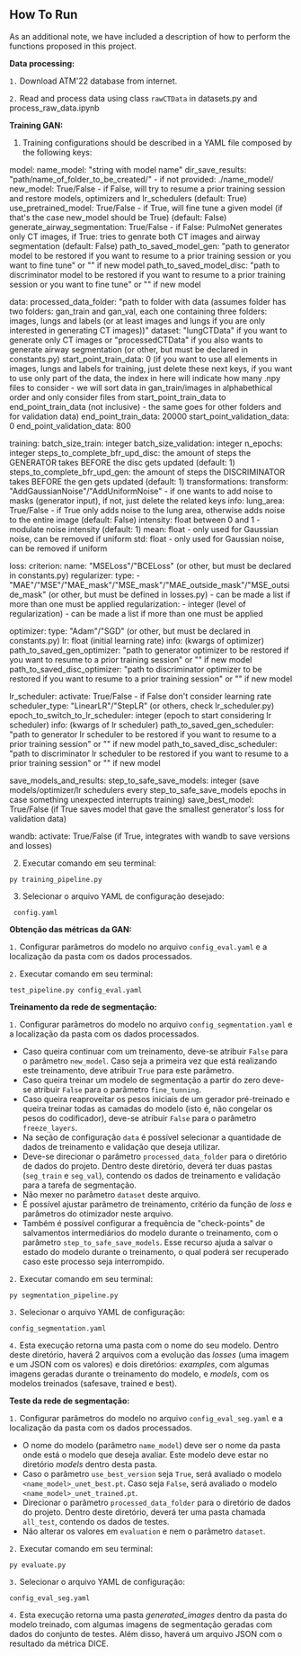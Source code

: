 ## How To Run

As an additional note, we have included a description of how to perform the functions proposed in this project.

**Data processing:**

`1.` Download ATM'22 database from internet.

`2.` Read and process data using class `rawCTData` in datasets.py and process_raw_data.ipynb


**Training GAN:**

1. Training configurations should be described in a YAML file composed by the following keys:

model:
  name_model: "string with model name"
  dir_save_results: "path/name_of_folder_to_be_created/" - if not provided: ./name_model/
  new_model: True/False - if False, will try to resume a prior training session and restore models,  optimizers and lr_schedulers (default: True)
  use_pretrained_model: True/False - if True, will fine tune a given model (if that's the case new_model should be True) (default: False)
  generate_airway_segmentation: True/False - if False: PulmoNet generates only CT images, if True: tries to genrate both CT images and airway segmentation (default: False)
  path_to_saved_model_gen: "path to generator model to be restored if you want to resume to a prior training session or you want to fine tune" or "" if new model
  path_to_saved_model_disc: "path to discriminator model to be restored if you want to resume to a prior training session or you want to fine tune" or "" if new model

data:
  processed_data_folder: "path to folder with data (assumes folder has two folders: gan_train and gan_val, each one containing three folders: images, lungs and labels (or at least images and lungs if you are only interested in generating CT images))"
  dataset: "lungCTData" if you want to generate only CT images or "processedCTData" if you also wants to generate airway segmentation (or other, but must be  declared in constants.py)
  start_point_train_data: 0 (if you want to use all elements in images, lungs and labels for training, just delete these next keys, if you want to use only part of the data, the index in here will indicate how many .npy files to consider - we will sort data in gan_train/images in alphabethical order and only consider files from start_point_train_data to end_point_train_data (not inclusive) - the same goes for other folders and for validation data) 
  end_point_train_data: 20000
  start_point_validation_data: 0
  end_point_validation_data: 800

training:
  batch_size_train: integer
  batch_size_validation: integer
  n_epochs: integer
  steps_to_complete_bfr_upd_disc: the amount of steps the GENERATOR takes BEFORE the disc gets updated (default: 1)
  steps_to_complete_bfr_upd_gen: the amount of steps the DISCRIMINATOR takes BEFORE the gen gets updated (default: 1)
  transformations: 
    transform: "AddGaussianNoise"/"AddUniformNoise" - if one wants to add noise to masks (generator input), if not, just delete the related keys
    info:
      lung_area: True/False - if True only adds noise to the lung area, otherwise adds noise to the entire image (default: False)
      intensity: float between 0 and 1 - modulate noise intensity (default: 1)
      mean: float - only used for Gaussian noise, can be removed if uniform 
      std: float - only used for Gaussian noise, can be removed if uniform

loss: 
  criterion: 
    name: "MSELoss"/"BCELoss" (or other, but must be  declared in constants.py)
  regularizer:
    type:
      - "MAE"/"MSE"/"MAE_mask"/"MSE_mask"/"MAE_outside_mask"/"MSE_outside_mask" (or other, but must be  defined in losses.py) - can be made a list if more than one must be applied
    regularization:
      - integer (level of regularization) - can be made a list if more than one must be applied
    
optimizer:
  type: "Adam"/"SGD" (or other, but must be  declared in constants.py)
  lr: float (initial learning rate)
  info:
    (kwargs of optimizer)
  path_to_saved_gen_optimizer: "path to generator optimizer to be restored if you want to resume to a prior training session" or "" if new model
  path_to_saved_disc_optimizer: "path to discriminator optimizer to be restored if you want to resume to a prior training session" or "" if new model

lr_scheduler:
  activate: True/False - if False don't consider learning rate
  scheduler_type: "LinearLR"/"StepLR" (or others, check lr_scheduler.py)
  epoch_to_switch_to_lr_scheduler: integer (epoch to start considering lr scheduler)
  info:
    (kwargs of lr scheduler)
  path_to_saved_gen_scheduler: "path to generator lr scheduler to be restored if you want to resume to a prior training session" or "" if new model
  path_to_saved_disc_scheduler: "path to discriminator lr scheduler to be restored if you want to resume to a prior training session" or "" if new model

save_models_and_results:
  step_to_safe_save_models: integer (save models/optimizer/lr schedulers every step_to_safe_save_models epochs in case something unexpected interrupts training)
  save_best_model: True/False (if True saves model that gave the smallest generator's loss for validation data) 

wandb:
  activate: True/False (if True, integrates with wandb to save versions and losses)

2. Executar comando em seu terminal:

```
py training_pipeline.py
```

3. Selecionar o arquivo YAML de configuração desejado:

```
 config.yaml
```

**Obtenção das métricas da GAN:**

`1.` Configurar parâmetros do modelo no arquivo `config_eval.yaml` e a localização da pasta com os dados processados.

`2.` Executar comando em seu terminal:

```
test_pipeline.py config_eval.yaml
```

**Treinamento da rede de segmentação:**

`1.` Configurar parâmetros do modelo no arquivo `config_segmentation.yaml` e a localização da pasta com os dados processados.
- Caso queira continuar com um treinamento, deve-se atribuir `False` para o parâmetro `new_model`. Caso seja a primeira vez que está realizando este treinamento, deve atribuir `True` para este parâmetro.
- Caso queira treinar um modelo de segmentação a partir do zero deve-se atribuir `False` para o parâmetro `fine_tunning`.
- Caso queira reaproveitar os pesos iniciais de um gerador pré-treinado e queira treinar todas as camadas do modelo (isto é, não congelar os pesos do codificador), deve-se atribuir `False` para o parâmetro `freeze_layers`.
- Na seção de configuração `data` é possível selecionar a quantidade de dados de treinamento e validação que deseja utilizar.
- Deve-se direcionar o parâmetro `processed_data_folder` para o diretório de dados do projeto. Dentro deste diretório, deverá ter duas pastas (`seg_train` e `seg_val`), contendo os dados de treinamento e validação para a tarefa de segmentação.
- Não mexer no parâmetro `dataset` deste arquivo.
- É possível ajustar parâmetro de treinamento, critério da função de *loss* e parâmetros do otimizador neste arquivo.
- Também é possível configurar a frequência de "check-points" de salvamentos intermediários do modelo durante o treinamento, com o parâmetro `step_to_safe_save_models`. Esse recurso ajuda a salvar o estado do modelo durante o treinamento, o qual poderá ser recuperado caso este processo seja interrompido.

`2.` Executar comando em seu terminal:

```
py segmentation_pipeline.py
```

`3.` Selecionar o arquivo YAML de configuração:

```
config_segmentation.yaml
```

`4.` Esta execução retorna uma pasta com o nome do seu modelo. Dentro deste diretório, haverá 2 arquivos com a evolução das *losses* (uma imagem e um JSON com os valores) e dois diretórios: *examples*, com algumas imagens geradas durante o treinamento do modelo, e *models*, com os modelos treinados (safesave, trained e best).

**Teste da rede de segmentação:**

`1.` Configurar parâmetros do modelo no arquivo `config_eval_seg.yaml` e a localização da pasta com os dados processados.
- O nome do modelo (parâmetro `name_model`) deve ser o nome da pasta onde está o modelo que deseja avaliar. Este modelo deve estar no diretório *models* dentro desta pasta.
- Caso o parâmetro `use_best_version` seja `True`, será avaliado o modelo `<name_model>_unet_best.pt`. Caso seja `False`, será avaliado o modelo `<name_model>_unet_trained.pt`.
- Direcionar o parâmetro `processed_data_folder` para o diretório de dados do projeto. Dentro deste diretório, deverá ter uma pasta chamada `all_test`, contendo os dados de testes.
- Não alterar os valores em `evaluation` e nem o parâmetro `dataset`.

`2.` Executar comando em seu terminal:

```
py evaluate.py
```

`3.` Selecionar o arquivo YAML de configuração:

```
config_eval_seg.yaml
```

`4.` Esta execução retorna uma pasta *generated_images* dentro da pasta do modelo treinado, com algumas imagens de segmentação geradas com dados do conjunto de testes. Além disso, haverá um arquivo JSON com o resultado da métrica DICE.
